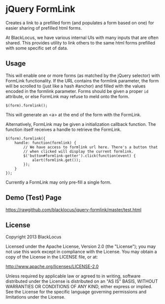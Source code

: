 jQuery FormLink
=================
Creates a link to a prefilled form (and populates a form based on one) for easier sharing of prefilled html forms.

At BlackLocus, we have various internal UIs with many inputs that are often shared. This provides
utility to link others to the same html forms prefilled with some specific set of data.



Usage
-----
This will enable one or more forms (as matched by the jQuery selector) with FormLink functionality. If the URL contains
the formlink parameter, the form will be scrolled to (just like a hash #anchor) and filled with the values encoded
in the formlink parameter. Forms should be given a proper `id` attribute, or else FormLink may refuse to meld onto the
form.

    $(form).formlink();

This will generate an &lt;a&gt; at the end of the form with the FormLink.

Alternatively, FormLink may be given a initialization callback function. The function itself receives a handle to
retrieve the FormLink.

    $(form).formlink({
        handle: function(formlink) {
            // We have access to formlink url here. There's a button that
            // when clicked will display the current formlink.
            $('button#formlink-getter').click(function(event) {
                alert(formlink.get());
            });
        }
    });

Currently a FormLink may only pre-fill a single form.


Demo (Test) Page
----------------

https://rawgithub.com/blacklocus/jquery-formlink/master/test.html


License
-------
Copyright 2013 BlackLocus

Licensed under the Apache License, Version 2.0 (the "License"); you may not use this work except in compliance with the
License. You may obtain a copy of the License in the LICENSE file, or at:

http://www.apache.org/licenses/LICENSE-2.0

Unless required by applicable law or agreed to in writing, software distributed under the License is distributed on an
"AS IS" BASIS, WITHOUT WARRANTIES OR CONDITIONS OF ANY KIND, either express or implied. See the License for the specific
language governing permissions and limitations under the License.
